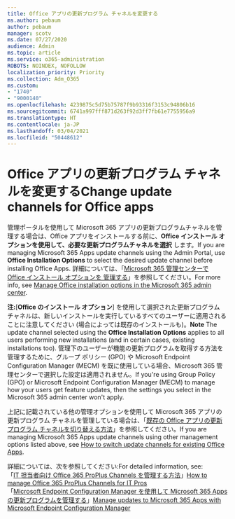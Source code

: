 ```yaml
---
title: Office アプリの更新プログラム チャネルを変更する
ms.author: pebaum
author: pebaum
manager: scotv
ms.date: 07/27/2020
audience: Admin
ms.topic: article
ms.service: o365-administration
ROBOTS: NOINDEX, NOFOLLOW
localization_priority: Priority
ms.collection: Adm_O365
ms.custom:
- "1740"
- "9000140"
ms.openlocfilehash: 4239875c5d75b75787f9b93316f3153c94806b16
ms.sourcegitcommit: 6741a997fff871d263f92d3ff7fb61e7755956a9
ms.translationtype: HT
ms.contentlocale: ja-JP
ms.lasthandoff: 03/04/2021
ms.locfileid: "50448612"
---
```

# <a name="change-update-channels-for-office-apps"></a><span data-ttu-id="5d0b0-102">Office アプリの更新プログラム チャネルを変更する</span><span class="sxs-lookup"><span data-stu-id="5d0b0-102">Change update channels for Office apps</span></span>

<span data-ttu-id="5d0b0-103">管理ポータルを使用して Microsoft 365 アプリの更新プログラムチャネルを管理する場合は、Office アプリをインストールする前に、**Office インストール オプションを使用して、必要な更新プログラムチャネルを選択** します。</span><span class="sxs-lookup"><span data-stu-id="5d0b0-103">If you are managing Microsoft 365 Apps update channels using the Admin Portal, use  **Office Installation Options**  to select the desired update channel before installing Office Apps.</span></span> <span data-ttu-id="5d0b0-104">詳細については、「[Microsoft 365 管理センターで Office インストール オプションを 管理する](https://docs.microsoft.com/deployoffice/manage-software-download-settings-office-365)」を参照してください。</span><span class="sxs-lookup"><span data-stu-id="5d0b0-104">For more info, see [Manage Office installation options in the Microsoft 365 admin center](https://docs.microsoft.com/deployoffice/manage-software-download-settings-office-365).</span></span>

<span data-ttu-id="5d0b0-105">**注:**[**Office のインストール オプション**] を使用して選択された更新プログラム チャネルは、新しいインストールを実行しているすべてのユーザーに適用されることに注意してください (場合によっては既存のインストールも)。</span><span class="sxs-lookup"><span data-stu-id="5d0b0-105">**Note** The update channel selected using the  **Office Installation Options**  applies to all users performing new installations (and in certain cases, existing installations too).</span></span> <span data-ttu-id="5d0b0-106">管理下のユーザーが機能の更新プログラムを取得する方法を管理するために、グループ ポリシー (GPO) や Microsoft Endpoint Configuration Manager (MECM) を既に使用している場合、Microsoft 365 管理センターで選択した設定は適用されません。</span><span class="sxs-lookup"><span data-stu-id="5d0b0-106">If you're using Group Policy (GPO) or Microsoft Endpoint Configuration Manager (MECM) to manage how your users get feature updates, then the settings you select in the Microsoft 365 admin center won't apply.</span></span>

<span data-ttu-id="5d0b0-107">上記に記載されている他の管理オプションを使用して Microsoft 365 アプリの更新プログラム チャネルを管理している場合は、「[既存の Office アプリの更新プログラム チャネルを切り替える方法](https://support.microsoft.com/help/3185078/how-to-switch-from-semi-annual-channel-to-monthly-channel)」を参照してください。</span><span class="sxs-lookup"><span data-stu-id="5d0b0-107">If you are managing Microsoft 365 Apps update channels using other management options listed above, see [How to switch update channels for existing Office Apps](https://support.microsoft.com/help/3185078/how-to-switch-from-semi-annual-channel-to-monthly-channel).</span></span>

<span data-ttu-id="5d0b0-108">詳細については、次を参照してください:</span><span class="sxs-lookup"><span data-stu-id="5d0b0-108">For detailed information, see:</span></span>  
<span data-ttu-id="5d0b0-109">「[IT 担当者向け Office 365 ProPlus Channels を管理する方法](https://techcommunity.microsoft.com/t5/office-365-blog/how-to-manage-office-365-proplus-channels-for-it-pros/ba-p/795813)」</span><span class="sxs-lookup"><span data-stu-id="5d0b0-109">[How to manage Office 365 ProPlus Channels for IT Pros](https://techcommunity.microsoft.com/t5/office-365-blog/how-to-manage-office-365-proplus-channels-for-it-pros/ba-p/795813)</span></span>  
<span data-ttu-id="5d0b0-110">「[Microsoft Endpoint Configuration Manager を使用して Microsoft 365 Apps の更新プログラムを管理する](https://docs.microsoft.com/deployoffice/manage-microsoft-365-apps-updates-configuration-manager)」</span><span class="sxs-lookup"><span data-stu-id="5d0b0-110">[Manage updates to Microsoft 365 Apps with Microsoft Endpoint Configuration Manager](https://docs.microsoft.com/deployoffice/manage-microsoft-365-apps-updates-configuration-manager)</span></span>